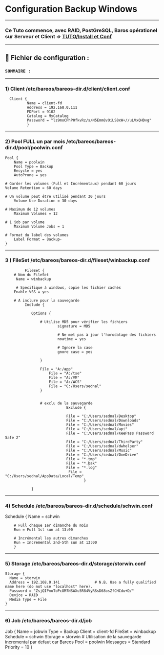 # Configuration Backup Windows

---

### Ce Tuto commence, avec RAID, PostGreSQL, Baros opérationel sur Serveur et Client  => [TUTO/Install et Conf](https://github.com/NALSED/TUTO/tree/main/PERSO/Bareos)

---

## 📝 Fichier de configuration :

### `SOMMAIRE :`



----


### 1) Client /etc/bareos/bareos-dir.d/client/client.conf

      Client {
              Name = client-fd
              Address = 192.168.0.111
              FDPort = 9102
              Catalog = MyCatalog
              Password = "lz9moCPhP0fkvRz/s/N5Emm8vOiLS8xW+//uLVxQHDvg"
              }

---

### 2) Pool FULL un par mois /etc/bareos/bareos-dir.d/pool/poolwin.conf

    Pool {
        Name = poolwin
        Pool Type = Backup
        Recycle = yes
        AutoPrune = yes

    # Garder les volumes (Full et Incrémentaux) pendant 60 jours
    Volume Retention = 60 days

    # Un volume peut être utilisé pendant 30 jours
        Volume Use Duration = 30 days

    # Maximum de 12 volumes
        Maximum Volumes = 12

    # 1 job par volume
        Maximum Volume Jobs = 1

    # Format du label des volumes
        Label Format = Backup-
    }  


--- 
### 3 ) FileSet /etc/bareos/bareos-dir.d/fileset/winbackup.conf

     		 FileSet {
 		# Nom du FileSet
		 Name = winbackup

		 # Specifique à windows, copie les fichier cachés
 		Enable VSS = yes

  		# A inclure pour la sauvegarde
       		 Include {

		 		Options {
				
					# Utilise MD5 pour vérifier les fichiers
               				signature = MD5

               				# Ne met pas à jour l'horodatage des fichiers
                			noatime = yes

                			# Ignore la case
                			gnore case = yes

			 		}

					File = "A:/app"
       		  			File = "A:/tse"
        	  			File = "A:/VM"
        	  			File = "A:/WCS"
        	  			File = "C:/Users/sednal"
					}


					# exclu de la sauvegarde
                        		Exclude {

                         		File = "C:/Users/sednal/Desktop"
                         		File = "C:/Users/sednal/Downloads"
                         		File = "C:/Users/sednal/Movies"
                         		File = "C:/Users/sednal/api"
                         		File = "C:/Users/sednal/KeePass Password Safe 2"
                         		File = "C:/Users/sednal/ThirdParty"
                         		File = "C:/Users/sednal/dwhelper"
                         		File = "C:/Users/sednal/Music"
                         		File = "C:/Users/sednal/OneDrive"
                         		File = "*.tmp"
                         		File = "*.bak"
                         		File = "*.log"
                        		 File = "C:/Users/sednal/AppData/Local/Temp"
                                		}

				}

---

### 4) Schedule /etc/bareos/bareos-dir.d/schedule/schwin.conf


Schedule {
        Name = schwin

        # Full chaque 1er dimanche du mois
        Run = Full 1st sun at 13:00

        # Incrémental les autres dimanches
        Run = Incremental 2nd-5th sun at 13:00
        }

---
### 5) Storage /etc/bareos/bareos-dir.d/storage/storwin.conf

    Storage {
      Name = storwin
      Address = 192.168.0.141                # N.B. Use a fully qualified name here (do not use "localhost" here).
      Password = "ZsjQIPmoToPcOM7NSAXu5R84VyRSsD68osZfCHCdu+D/"
      Device = RAID
      Media Type = File
    }

---

### 6) Job /etc/bareos/bareos-dir.d/job



Job {
        Name = jobwin
        Type = Backup
        Client = client-fd
        FileSet = winbackup
        Schedule = schwin
        Storage = storwin
        # Utilisation de la sauvegarde incremental par defaut car Bareos
        Pool = poolwin
        Messages = Standard
        Priority = 10
   }



